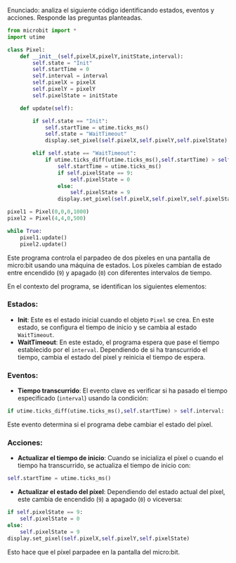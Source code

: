 Enunciado: analiza el siguiente código identificando estados, eventos y acciones. Responde las preguntas planteadas.

```python
from microbit import *
import utime

class Pixel:
    def __init__(self,pixelX,pixelY,initState,interval):
        self.state = "Init"
        self.startTime = 0
        self.interval = interval
        self.pixelX = pixelX
        self.pixelY = pixelY
        self.pixelState = initState

    def update(self):

        if self.state == "Init":
            self.startTime = utime.ticks_ms()
            self.state = "WaitTimeout"
            display.set_pixel(self.pixelX,self.pixelY,self.pixelState)

        elif self.state == "WaitTimeout":
            if utime.ticks_diff(utime.ticks_ms(),self.startTime) > self.interval:
                self.startTime = utime.ticks_ms()
                if self.pixelState == 9:
                    self.pixelState = 0
                else:
                    self.pixelState = 9
                display.set_pixel(self.pixelX,self.pixelY,self.pixelState)

pixel1 = Pixel(0,0,0,1000)
pixel2 = Pixel(4,4,0,500)

while True:
    pixel1.update()
    pixel2.update()
```

Este programa controla el parpadeo de dos píxeles en una pantalla de micro:bit usando una máquina de estados. Los píxeles cambian de estado entre encendido (`9`) y apagado (`0`) con diferentes intervalos de tiempo.

En el contexto del programa, se identifican los siguientes elementos:

### Estados:
- **Init**: Este es el estado inicial cuando el objeto `Pixel` se crea. En este estado, se configura el tiempo de inicio y se cambia al estado `WaitTimeout`.
- **WaitTimeout**: En este estado, el programa espera que pase el tiempo establecido por el `interval`. Dependiendo de si ha transcurrido el tiempo, cambia el estado del píxel y reinicia el tiempo de espera.

### Eventos:
- **Tiempo transcurrido**: El evento clave es verificar si ha pasado el tiempo especificado (`interval`) usando la condición:
```python
if utime.ticks_diff(utime.ticks_ms(),self.startTime) > self.interval:
```
Este evento determina si el programa debe cambiar el estado del píxel.

### Acciones:
- **Actualizar el tiempo de inicio**: Cuando se inicializa el píxel o cuando el tiempo ha transcurrido, se actualiza el tiempo de inicio con:
```python
self.startTime = utime.ticks_ms()
```
- **Actualizar el estado del píxel**: Dependiendo del estado actual del píxel, este cambia de encendido (`9`) a apagado (`0`) o viceversa:
```python
if self.pixelState == 9:
    self.pixelState = 0
else:
    self.pixelState = 9
display.set_pixel(self.pixelX,self.pixelY,self.pixelState)
```
Esto hace que el píxel parpadee en la pantalla del micro:bit.


